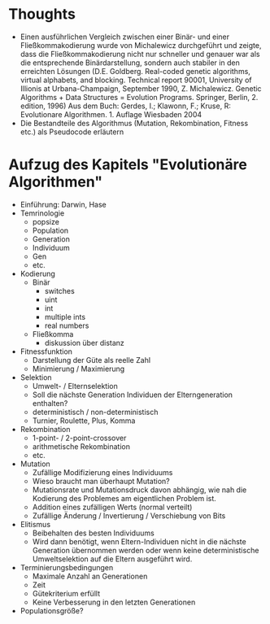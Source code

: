 # Thoughts
- Einen ausführlichen Vergleich zwischen einer Binär- und einer Fließkommakodierung  wurde von Michalewicz durchgeführt 
und zeigte, dass die Fließkommakodierung nicht nur schneller und genauer war als die entsprechende Binärdarstellung, 
sondern auch stabiler in den erreichten Lösungen 
(D.E. Goldberg. Real-coded genetic algorithms, virtual alphabets, and blocking. Technical report 90001, University of Illionis at Urbana-Champaign, September 1990, 
Z. Michalewicz. Genetic Algorithms + Data Structures = Evolution Programs. Springer, Berlin, 2. edition, 1996) 
Aus dem Buch: Gerdes, I.; Klawonn, F.; Kruse, R: Evolutionare Algorithmen. 1. Auflage Wiesbaden 2004
- Die Bestandteile des Algorithmus (Mutation, Rekombination, Fitness etc.) als Pseudocode erläutern

# Aufzug des Kapitels "Evolutionäre Algorithmen"
- Einführung: Darwin, Hase
- Temrinologie
    - popsize
    - Population
    - Generation
    - Individuum
    - Gen
    - etc.
- Kodierung
    - Binär
        - switches
        - uint
        - int
        - multiple ints
        - real numbers
    - Fließkomma
        - diskussion über distanz 
- Fitnessfunktion
    - Darstellung der Güte als reelle Zahl
    - Minimierung / Maximierung
- Selektion
    - Umwelt- / Elternselektion
    - Soll die nächste Generation Individuen der Elterngeneration enthalten?
    - deterministisch / non-deterministisch
    - Turnier, Roulette, Plus, Komma
- Rekombination
    - 1-point- / 2-point-crossover
    - arithmetische Rekombination
    - etc.
- Mutation
    - Zufällige Modifizierung eines Individuums
    - Wieso braucht man überhaupt Mutation?
    - Mutationsrate und Mutationsdruck davon abhängig, wie nah die Kodierung des Problemes am eigentlichen Problem ist. 
    - Addition eines zufälligen Werts (normal verteilt)
    - Zufällige Änderung / Invertierung / Verschiebung von Bits
- Elitismus
    - Beibehalten des besten Individuums
    - Wird dann benötigt, wenn Eltern-Individuen nicht in die nächste Generation übernommen werden oder wenn keine deterministische Umweltselektion auf die Eltern ausgeführt wird. 
- Terminierungsbedingungen
    - Maximale Anzahl an Generationen
    - Zeit
    - Gütekriterium erfüllt
    - Keine Verbesserung in den letzten Generationen
- Populationsgröße?